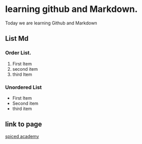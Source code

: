# learning github and Markdown.

Today we are learning Github and Markdown

## List Md

### Order List.
1. First Item
2. second item
3. third Item

### Unordered List
- First Item
- Second item
- third item

## link to page
[spiced academy](https://www.spicedacademy.com)
